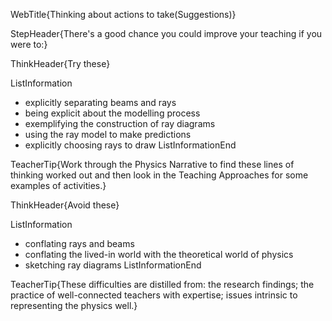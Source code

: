 WebTitle{Thinking about actions to take(Suggestions)}

StepHeader{There's a good chance you could improve your teaching if you were to:}

ThinkHeader{Try these}

ListInformation
- explicitly separating beams and rays
- being explicit about the modelling process
- exemplifying the construction of ray diagrams
- using the ray model to make predictions
- explicitly choosing rays to draw
ListInformationEnd

TeacherTip{Work through the Physics Narrative to find these lines of thinking worked out and then look in the Teaching Approaches for some examples of activities.}

ThinkHeader{Avoid these}

ListInformation
- conflating rays and beams
- conflating the lived-in world with the theoretical world of physics
- sketching ray diagrams
ListInformationEnd

TeacherTip{These difficulties are distilled from: the research findings; the practice of well-connected teachers with expertise; issues intrinsic to representing the physics well.}

